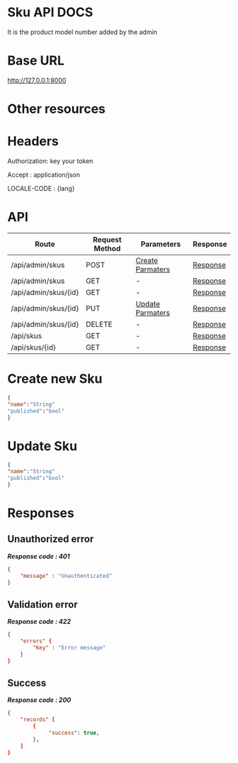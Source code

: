# Sku API DOCS
It is the product model number added by the admin
# Base URL
http://127.0.0.1:8000

# Other resources 

 
# Headers

Authorization: key your token

Accept : application/json

LOCALE-CODE : {lang}


# API 

| Route                        | Request Method | Parameters | Response  |
| -----------                  | -----------    |----------- |---------- |
| /api/admin/skus            | POST           |  [Create Parmaters](#Create)|[Response](#Response)|
| /api/admin/skus | GET           |-|  [Response](#Response)         |
|/api/admin/skus/{id}         | GET           |  - |  [Response](#Response)         |
|/api/admin/skus/{id}        |PUT           |  [Update Parmaters](#Update)|[Response](#Response)     |
|/api/admin/skus/{id}        |DELETE           |  -|[Response](#Response)| 
|/api/skus        |GET           |-| [Response](#Response)|
|/api/skus/{id}        |GET           |-|[Response](#Response)|


# <a name="Create"> </a> Create new Sku 

```json
{
"name":"String"
"published":"bool"
} 
```

# <a name="Update"> </a> Update Sku

```json
{
"name":"String"
"published":"bool"
} 
```
# <a name="Response"> </a> Responses 

## Unauthorized error

__*Response code : 401*__
```json 
{
    "message" : "Unauthenticated"
}
```

## Validation error 
__*Response code : 422*__

```json 
{
    "errors" {
        "Key" : "Error message"
    }
}
```
## Success  
__*Response code : 200*__
```json 
{
    "records" [
        {
             "success": true,
        },
    ]
}
```
